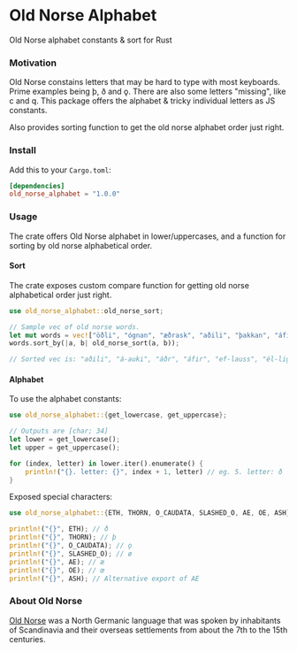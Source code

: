 # Old Norse Alphabet

Old Norse alphabet constants & sort for Rust

### Motivation

Old Norse constains letters that may be hard to type with most keyboards. Prime examples being þ, ð and ǫ. There are also some letters "missing", like c and q. This package offers the alphabet & tricky individual letters as JS constants.

Also provides sorting function to get the old norse alphabet order just right.


### Install

Add this to your `Cargo.toml`:

```toml
[dependencies]
old_norse_alphabet = "1.0.0"
```


### Usage

The crate offers Old Norse alphabet in lower/uppercases, and a function for sorting by old norse alphabetical order.

#### Sort

The crate exposes custom compare function for getting old norse alphabetical order just right.

```rust
use old_norse_alphabet::old_norse_sort;

// Sample vec of old norse words.
let mut words = vec!["öðli", "ógnan", "æðrask", "aðili", "þakkan", "áfir", "á-auki", "él-ligr", "maðka", "ef-lauss", "œgir", "áðr", "maðr", "madr", "mæðr"];
words.sort_by(|a, b| old_norse_sort(a, b));

// Sorted vec is: "aðili", "á-auki", "áðr", "áfir", "ef-lauss", "él-ligr", "madr", "maðka", "maðr", "mæðr", "ógnan", "þakkan", "æðrask", "œgir", "öðli"
```

#### Alphabet

To use the alphabet constants:

```rust
use old_norse_alphabet::{get_lowercase, get_uppercase};

// Outputs are [char; 34]
let lower = get_lowercase();
let upper = get_uppercase();

for (index, letter) in lower.iter().enumerate() {
    println!("{}. letter: {}", index + 1, letter) // eg. 5. letter: ð
}
```

Exposed special characters:

```rust
use old_norse_alphabet::{ETH, THORN, O_CAUDATA, SLASHED_O, AE, OE, ASH};

println!("{}", ETH); // ð
println!("{}", THORN); // þ
println!("{}", O_CAUDATA); // ǫ
println!("{}", SLASHED_O); // ø
println!("{}", AE); // æ
println!("{}", OE); // œ
println!("{}", ASH); // Alternative export of AE
```


### About Old Norse

[Old Norse](https://en.wikipedia.org/wiki/Old_Norse) was a North Germanic language that was spoken by inhabitants of Scandinavia and their overseas settlements from about the 7th to the 15th centuries.
